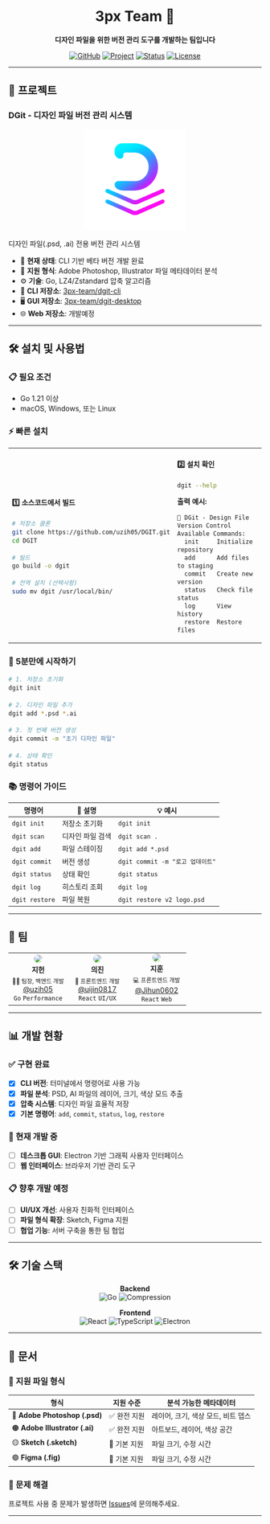 <div align="center">

# 3px Team 🎨

**디자인 파일을 위한 버전 관리 도구를 개발하는 팀입니다**

[![GitHub](https://img.shields.io/badge/GitHub-3px--team-black?style=flat&logo=github)](https://github.com/3px-team)
[![Project](https://img.shields.io/badge/Project-DGit-blue?style=flat&logo=git)](https://github.com/uzih05/DGIT)
[![Status](https://img.shields.io/badge/Status-Active-brightgreen?style=flat)]()
[![License](https://img.shields.io/badge/License-MIT-yellow?style=flat)]()

</div>

---

## 🚀 프로젝트

### DGit - 디자인 파일 버전 관리 시스템
<div align="center">
<!-- 프로젝트 아이콘 자리 -->
<img src="assets/icon.png" width="200px" alt="DGit Logo"/>
</div>

디자인 파일(.psd, .ai) 전용 버전 관리 시스템

- 🎯 **현재 상태**: CLI 기반 베타 버전 개발 완료
- 📁 **지원 형식**: Adobe Photoshop, Illustrator 파일 메타데이터 분석
- ⚙️ **기술**: Go, LZ4/Zstandard 압축 알고리즘
- 🔗 **CLI 저장소**: [3px-team/dgit-cli](https://github.com/3px-team/dgit-cli)
- 🖥️ **GUI 저장소**: [3px-team/dgit-desktop](https://github.com/3px-team/dgit-desktop)
- 🌐 **Web 저장소**: 개발예정
---

## 🛠️ 설치 및 사용법

### 📋 필요 조건
- Go 1.21 이상
- macOS, Windows, 또는 Linux

### ⚡ 빠른 설치

<table>
<tr>
<td width="50%">

#### 1️⃣ 소스코드에서 빌드
```bash
# 저장소 클론
git clone https://github.com/uzih05/DGIT.git
cd DGIT

# 빌드
go build -o dgit

# 전역 설치 (선택사항)
sudo mv dgit /usr/local/bin/
```

</td>
<td width="50%">

#### 2️⃣ 설치 확인
```bash
dgit --help
```

**출력 예시:**
```
🎨 DGit - Design File Version Control
Available Commands:
  init     Initialize repository
  add      Add files to staging
  commit   Create new version
  status   Check file status
  log      View history
  restore  Restore files
```

</td>
</tr>
</table>

### 🎯 5분만에 시작하기

```bash
# 1. 저장소 초기화
dgit init

# 2. 디자인 파일 추가
dgit add *.psd *.ai

# 3. 첫 번째 버전 생성
dgit commit -m "초기 디자인 파일"

# 4. 상태 확인
dgit status
```

### 📚 명령어 가이드

| 명령어 | 📝 설명 | 💡 예시 |
|--------|---------|---------|
| `dgit init` | 저장소 초기화 | `dgit init` |
| `dgit scan` | 디자인 파일 검색 | `dgit scan .` |
| `dgit add` | 파일 스테이징 | `dgit add *.psd` |
| `dgit commit` | 버전 생성 | `dgit commit -m "로고 업데이트"` |
| `dgit status` | 상태 확인 | `dgit status` |
| `dgit log` | 히스토리 조회 | `dgit log` |
| `dgit restore` | 파일 복원 | `dgit restore v2 logo.psd` |

---

## 👥 팀

<div align="center">

<table>
<tr>
<td align="center" width="33%">
<img src="https://github.com/uzih05.png" width="100px" style="border-radius: 50%"/><br>
<b>지헌</b><br>
<sub>🧑‍💻 팀장, 백엔드 개발</sub><br>
<a href="https://github.com/uzih05">@uzih05</a><br>
<code>Go</code> <code>Performance</code>
</td>
<td align="center" width="33%">
<img src="https://github.com/uijin0817.png" width="100px" style="border-radius: 50%"/><br>
<b>의진</b><br>
<sub>🎨 프론트엔드 개발</sub><br>
<a href="https://github.com/uijin0817">@uijin0817</a><br>
<code>React</code> <code>UI/UX</code>
</td>
<td align="center" width="33%">
<img src="https://github.com/Jihun0602.png" width="100px" style="border-radius: 50%"/><br>
<b>지훈</b><br>
<sub>💻 프론트엔드 개발</sub><br>
<a href="https://github.com/Jihun0602">@Jihun0602</a><br>
<code>React</code> <code>Web</code>
</td>
</tr>
</table>

</div>

---

## 📊 개발 현황

### ✅ 구현 완료
- [x] **CLI 버전**: 터미널에서 명령어로 사용 가능
- [x] **파일 분석**: PSD, AI 파일의 레이어, 크기, 색상 모드 추출
- [x] **압축 시스템**: 디자인 파일 효율적 저장
- [x] **기본 명령어**: `add`, `commit`, `status`, `log`, `restore`

### 🚧 현재 개발 중
- [ ] **데스크톱 GUI**: Electron 기반 그래픽 사용자 인터페이스
- [ ] **웹 인터페이스**: 브라우저 기반 관리 도구

### 📋 향후 개발 예정
- [ ] **UI/UX 개선**: 사용자 친화적 인터페이스
- [ ] **파일 형식 확장**: Sketch, Figma 지원
- [ ] **협업 기능**: 서버 구축을 통한 팀 협업

---

## 🛠️ 기술 스택

<div align="center">

**Backend**
<br>
![Go](https://img.shields.io/badge/Go-00ADD8?style=for-the-badge&logo=go&logoColor=white)
![Compression](https://img.shields.io/badge/LZ4_Zstd-FF6B35?style=for-the-badge)

**Frontend**
<br>
![React](https://img.shields.io/badge/React-20232A?style=for-the-badge&logo=react&logoColor=61DAFB)
![TypeScript](https://img.shields.io/badge/TypeScript-007ACC?style=for-the-badge&logo=typescript&logoColor=white)
![Electron](https://img.shields.io/badge/Electron-191970?style=for-the-badge&logo=Electron&logoColor=white)

</div>

---

## 📖 문서

### 📁 지원 파일 형식

| 형식 | 지원 수준 | 분석 가능한 메타데이터 |
|------|-----------|----------------------|
| 🔵 **Adobe Photoshop (.psd)** | ✅ 완전 지원 | 레이어, 크기, 색상 모드, 비트 뎁스 |
| 🟠 **Adobe Illustrator (.ai)** | ✅ 완전 지원 | 아트보드, 레이어, 색상 공간 |
| 🟡 **Sketch (.sketch)** | 🔶 기본 지원 | 파일 크기, 수정 시간 |
| 🟢 **Figma (.fig)** | 🔶 기본 지원 | 파일 크기, 수정 시간 |

### 🔧 문제 해결
프로젝트 사용 중 문제가 발생하면 [Issues](https://github.com/uzih05/DGIT/issues)에 문의해주세요.

---
